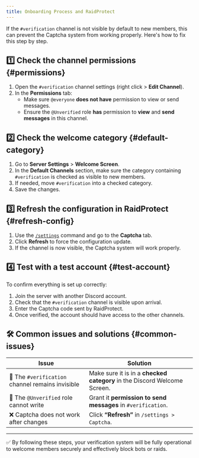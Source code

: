 ```yaml
---
title: Onboarding Process and RaidProtect
---
```


If the `#verification` channel is not visible by default to new members, this can prevent the Captcha system from working properly. Here's how to fix this step by step.

## 1️⃣ Check the channel permissions {#permissions}

1. Open the `#verification` channel settings (right click > **Edit Channel**).
2. In the **Permissions** tab:
   - Make sure `@everyone` **does not have** permission to view or send messages.
   - Ensure the `@Unverified` role **has** permission to **view** and **send messages** in this channel.

## 2️⃣ Check the welcome category {#default-category}

1. Go to **Server Settings** > **Welcome Screen**.
2. In the **Default Channels** section, make sure the category containing `#verification` is checked as visible to new members.
3. If needed, move `#verification` into a checked category.
4. Save the changes.

## 3️⃣ Refresh the configuration in RaidProtect {#refresh-config}

1. Use the [`/settings`](../setup.md#settings) command and go to the **Captcha** tab.
2. Click **Refresh** to force the configuration update.
3. If the channel is now visible, the Captcha system will work properly.

## 4️⃣ Test with a test account {#test-account}

To confirm everything is set up correctly:

1. Join the server with another Discord account.
2. Check that the `#verification` channel is visible upon arrival.
3. Enter the Captcha code sent by RaidProtect.
4. Once verified, the account should have access to the other channels.

## 🛠️ Common issues and solutions {#common-issues}

| Issue | Solution |
|-------|----------|
| 🔴 The `#verification` channel remains invisible | Make sure it is in a **checked category** in the Discord Welcome Screen. |
| 🚫 The `@Unverified` role cannot write | Grant it **permission to send messages** in `#verification`. |
| ❌ Captcha does not work after changes | Click **“Refresh”** in `/settings > Captcha`. |

---

✅ By following these steps, your verification system will be fully operational to welcome members securely and effectively block bots or raids.